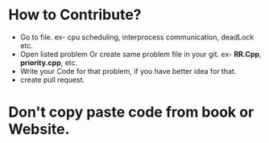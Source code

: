 # How to Contribute?
+ Go to file. ex- cpu scheduling, interprocess communication, deadLock etc.
+ Open listed problem Or create same problem file in your git. ex- **RR.Cpp**, **priority.cpp**, etc.
+ Write your Code for that problem, if you have better idea for that.
+ create pull request.
# Don't copy paste code from book or Website.
